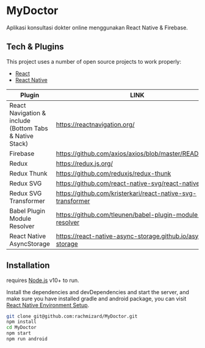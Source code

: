 # MyDoctor

Aplikasi konsultasi dokter online menggunakan React Native & Firebase.

## Tech & Plugins

This project uses a number of open source projects to work properly:

- [React](https://reactjs.org/)
- [React Native](https://reactnative.dev/)

| Plugin                                                  | LINK                                                        |
| ------------------------------------------------------- | ----------------------------------------------------------- |
| React Navigation & include (Bottom Tabs & Native Stack) | https://reactnavigation.org/                                |
| Firebase                                                | https://github.com/axios/axios/blob/master/README.md        |
| Redux                                                   | https://redux.js.org/                                       |
| Redux Thunk                                             | https://github.com/reduxjs/redux-thunk                      |
| Redux SVG                                               | https://github.com/react-native-svg/react-native-svg        |
| Redux SVG Transformer                                   | https://github.com/kristerkari/react-native-svg-transformer |
| Babel Plugin Module Resolver                            | https://github.com/tleunen/babel-plugin-module-resolver     |
| React Native AsyncStorage                               | https://react-native-async-storage.github.io/async-storage  |

## Installation

requires [Node.js](https://nodejs.org/) v10+ to run.

Install the dependencies and devDependencies and start the server, and make sure you have installed gradle and android package, you can visit [React Native Environment Setup](https://reactnative.dev/docs/environment-setup).

```sh
git clone git@github.com:rachmizard/MyDoctor.git
npm install
cd MyDoctor
npm start
npm run android
```
